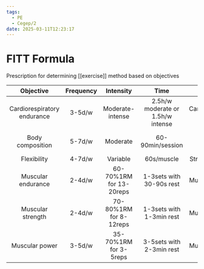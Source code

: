 ```yaml
---
tags:
  - PE
  - Cegep/2
date: 2025-03-11T12:23:17
---
```


# FITT Formula

Prescription for determining [[exercise]] method based on objectives

|          Objective          | Frequency |        Intensity        |               Time                |             Type             |
|:---------------------------:|:---------:|:-----------------------:|:---------------------------------:|:----------------------------:|
| Cardiorespiratory endurance |  3-5d/w   |    Moderate-intense     | 2.5h/w moderate or 1.5h/w intense |  Cardiorespiratory training  |
|      Body composition       |  5-7d/w   |        Moderate         |         60-90min/session          | Cardio + resistance training |
|         Flexibility         |  4-7d/w   |        Variable         |            60s/muscle             |      Stretching / yoga       |
|     Muscular endurance      |  2-4d/w   | 60-70%1RM for 13-20reps |     1-3sets with 30-90s rest      |      Muscular training       |
|      Muscular strength      |  2-4d/w   | 70-80%1RM for 8-12reps  |     1-3sets with 1-3min rest      |      Muscular training       |
|       Muscular power        |  3-5d/w   |  35-70%1RM for 3-5reps  |     3-5sets with 2-3min rest      |      Muscular training       |
